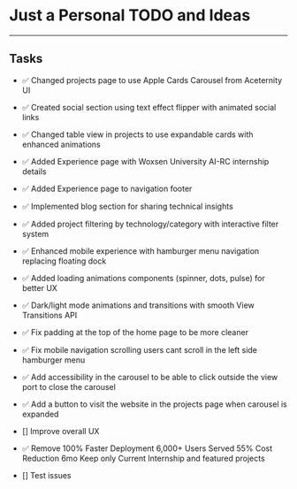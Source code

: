 # Just a Personal TODO and Ideas
___

## Tasks
- ✅ Changed projects page to use Apple Cards Carousel from Aceternity UI
- ✅ Created social section using text effect flipper with animated social links
- ✅ Changed table view in projects to use expandable cards with enhanced animations
- ✅ Added Experience page with Woxsen University AI-RC internship details
- ✅ Added Experience page to navigation footer
- ✅ Implemented blog section for sharing technical insights
- ✅ Added project filtering by technology/category with interactive filter system
- ✅ Enhanced mobile experience with hamburger menu navigation replacing floating dock
- ✅ Added loading animations components (spinner, dots, pulse) for better UX
- ✅ Dark/light mode animations and transitions with smooth View Transitions API
- ✅ Fix padding at the top of the home page to be more cleaner
- ✅ Fix mobile navigation scrolling users cant scroll in the left side hamburger menu
- ✅ Add accessibility in the carousel to be able to click outside the view port to close the carousel
- ✅ Add a button to visit the website in the projects page when carousel is expanded
- [] Improve overall UX
- ✅ Remove 100% Faster Deployment 6,000+ Users Served 55% Cost Reduction 6mo Keep only Current Internship and featured projects

- [] Test issues
